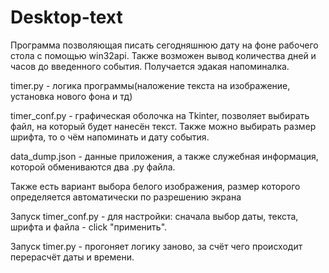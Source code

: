 # Desktop-text
Программа позволяющая писать сегодняшнюю дату на фоне рабочего стола с помощью win32api.
Также возможен вывод количества дней и часов до введенного события.
Получается эдакая напоминалка.

timer.py - логика программы(наложение текста на изображение, установка нового фона и тд)

timer_conf.py - графическая оболочка на Tkinter, позволяет выбирать файл, на который будет нанесён текст.
Также можно выбирать размер шрифта, то о чём напоминать и дату события.

data_dump.json - данные приложения, а также служебная информация, которой обмениваются два .py файла.

Также есть вариант выбора белого изображения, размер которого определяется автоматически по разрешению экрана

Запуск timer_conf.py - для настройки: сначала выбор даты, текста, шрифта и файла - click "применить".

Запуск timer.py - прогоняет логику заново, за счёт чего происходит перерасчёт даты и времени.
